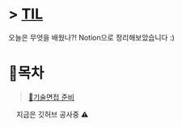 # > [TIL](https://www.notion.so/TIL-d43cb4d838b44c15b1b49ac402ffddbb) 
오늘은 무엇을 배웠나?! Notion으로 정리해보았습니다 :)
&nbsp;
&nbsp;

# 🍇목차

> [📓기술면접 준비](https://www.notion.so/594bb3ed76c643ffbcfeb6783a4f380f?v=1f7dce6292b24da093fb29864f024f60)  

&nbsp;
&nbsp;
지금은 깃허브 공사중 ⚠️
